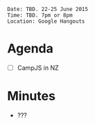     Date: TBD. 22-25 June 2015
    Time: TBD. 7pm or 8pm
    Location: Google Hangouts

# Agenda

- [ ] CampJS in NZ

# Minutes

* ???
